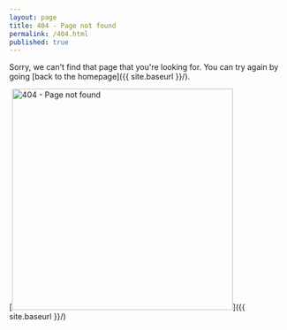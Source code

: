 ```yaml
---
layout: page
title: 404 - Page not found
permalink: /404.html
published: true
---
```


Sorry, we can't find that page that you're looking for. You can try again by going [back to the homepage]({{ site.baseurl }}/).

[<img src="{{ site.baseurl }}/images/404.jpg" alt="404 - Page not found" style="width: 400px;"/>]({{ site.baseurl }}/)
